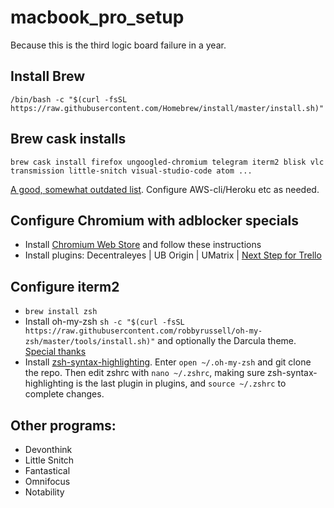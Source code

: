 # macbook_pro_setup
Because this is the third logic board failure in a year.

## Install Brew

```
/bin/bash -c "$(curl -fsSL https://raw.githubusercontent.com/Homebrew/install/master/install.sh)"
```

## Brew cask installs
```
brew cask install firefox ungoogled-chromium telegram iterm2 blisk vlc transmission little-snitch visual-studio-code atom ... 
```
[A good, somewhat outdated list](https://sourabhbajaj.com/mac-setup/Homebrew/Cask.html). Configure AWS-cli/Heroku etc as needed.

## Configure Chromium with adblocker specials
* Install [Chromium Web Store](https://ungoogled-software.github.io/ungoogled-chromium-wiki/faq#can-i-install-extensions-or-themes-from-the-chrome-webstore) and follow these instructions
* Install plugins: Decentraleyes | UB Origin | UMatrix | [Next Step for Trello](https://chrome.google.com/webstore/detail/next-step-for-trello/iajhmklhilkjgabejjemfbhmclgnmamf?hl=en)

## Configure iterm2 
* ```brew install zsh```
* Install oh-my-zsh ```sh -c "$(curl -fsSL https://raw.githubusercontent.com/robbyrussell/oh-my-zsh/master/tools/install.sh)"``` and optionally the Darcula theme. [Special thanks](https://medium.com/ayuth/iterm2-zsh-oh-my-zsh-the-most-power-full-of-terminal-on-macos-bdb2823fb04c)
* Install [zsh-syntax-highlighting](https://github.com/zsh-users/zsh-syntax-highlighting). Enter ```open ~/.oh-my-zsh``` and git clone the repo. Then edit zshrc with ```nano ~/.zshrc```, making sure zsh-syntax-highlighting is the last plugin in plugins, and ```source ~/.zshrc``` to complete changes.

## Other programs: 
* Devonthink
* Little Snitch 
* Fantastical
* Omnifocus 
* Notability
